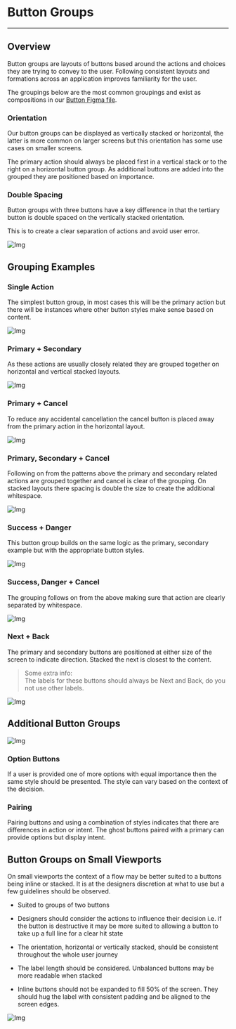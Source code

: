 
# Button Groups

---

## Overview

Button groups are layouts of buttons based around the actions and choices they are trying to convey to the user.  Following consistent layouts and formations across an application improves familiarity for the user.


The groupings below are the most common groupings and exist as compositions in our [Button Figma file](https://www.figma.com/file/n8ypdwaXsROdzQdsTEfDXD/Buttons?node-id=0%3A1).

### Orientation

Our button groups can be displayed as vertically stacked or horizontal, the latter is more common on larger screens but this orientation has some use cases on smaller screens.

The primary action should always be placed first in a vertical stack or to the right on a horizontal button group. As additional buttons are added into the grouped they are positioned based on importance.

### Double Spacing

Button groups with three buttons have a key difference in that the tertiary button is double spaced on the vertically stacked orientation.

This is to create a clear separation of actions and avoid user error.

![Img](https://studio-assets.supernova.io/design-systems/16150/ad75ee4f-39cb-4a86-ba47-c56140ce74b2.jpg?Expires=1977609600&Policy=eyJTdGF0ZW1lbnQiOlt7IlJlc291cmNlIjoiaHR0cHM6Ly9zdHVkaW8tYXNzZXRzLnN1cGVybm92YS5pby9kZXNpZ24tc3lzdGVtcy8xNjE1MC9hZDc1ZWU0Zi0zOWNiLTRhODYtYmE0Ny1jNTYxNDBjZTc0YjIuanBnIiwiQ29uZGl0aW9uIjp7IkRhdGVMZXNzVGhhbiI6eyJBV1M6RXBvY2hUaW1lIjoxOTc3NjA5NjAwfX19XX0_&Signature=iJfOassp~g12mv~ZGj4YwtZgvQhM8uyUCZx3dO1J8vQ3Qa~PRsCRj3qf18q5Yz-iKjQhw2hBYJDm84mP6iBh82zyYpwF4HLwZUtZothPewaohnXjjjHXFbVp9lvlD0qMv9bMkZe1aSZ-ZhCwIxRaggwMcFwn4gbfDus8tdd~iJDp9biXby~Xh~~ActSoFMA76L1u9cboPNS7e9FFGOVP1bvZJoLhy6aVILZpVQlPfp0UceqUPM-ahEh6cNpHL6TdSO~GAIS6wXQkaIvE1YKIZ555vN75s1LKjc8t7JB-CtvnYrU4f4iCsh4JBB7~lKn5K3vZ3dbqLGxVcHNgXZGffw__&Key-Pair-Id=APKAJGK34LCCAUR7N6LA)

## Grouping Examples

### Single Action

The simplest button group, in most cases this will be the primary action but there will be instances where other button styles make sense based on content.

![Img](https://studio-assets.supernova.io/design-systems/16150/6adaeb90-6764-4cd2-a540-e4692423e8fe.jpg?Expires=1977609600&Policy=eyJTdGF0ZW1lbnQiOlt7IlJlc291cmNlIjoiaHR0cHM6Ly9zdHVkaW8tYXNzZXRzLnN1cGVybm92YS5pby9kZXNpZ24tc3lzdGVtcy8xNjE1MC82YWRhZWI5MC02NzY0LTRjZDItYTU0MC1lNDY5MjQyM2U4ZmUuanBnIiwiQ29uZGl0aW9uIjp7IkRhdGVMZXNzVGhhbiI6eyJBV1M6RXBvY2hUaW1lIjoxOTc3NjA5NjAwfX19XX0_&Signature=Sjo-fyNvT55ctbeY2c3d9wG2I~92JSRkDB2n8fnSAvhPnytjZpqfpglT7VZwzbO~pOUab9qz~RbYKuxFp6CoO3H9uqeJYKQSshZFDTNHH5I5cKIGZ2KfE-eTosqkMzhek4insOftSgd98W-cwrkywfj6htkGhV3gjYrrX6niLv42C89CZ9ovKEAW5mzHEkPLruV3lgVihMpu3Udl5lfpwRSVLCFJaWMP6SrIi6fvEDKNDXnud46GzeJujDZD5uT4GVX9G305olTSWq93F4SmKhqorBmbRlZn6QpP54ArmysD-Jz3DQmjznVf4ikSxLl0lWHPTjdYegWgezO9fhxpPQ__&Key-Pair-Id=APKAJGK34LCCAUR7N6LA)

### Primary + Secondary

As these actions are usually closely related they are grouped together on horizontal and vertical stacked layouts.

![Img](https://studio-assets.supernova.io/design-systems/16150/a5c70f49-139e-4468-bb0f-72e567d26c3b.jpg?Expires=1977609600&Policy=eyJTdGF0ZW1lbnQiOlt7IlJlc291cmNlIjoiaHR0cHM6Ly9zdHVkaW8tYXNzZXRzLnN1cGVybm92YS5pby9kZXNpZ24tc3lzdGVtcy8xNjE1MC9hNWM3MGY0OS0xMzllLTQ0NjgtYmIwZi03MmU1NjdkMjZjM2IuanBnIiwiQ29uZGl0aW9uIjp7IkRhdGVMZXNzVGhhbiI6eyJBV1M6RXBvY2hUaW1lIjoxOTc3NjA5NjAwfX19XX0_&Signature=bdQ64IrYTuwysDbh~9JH6szQkpw-v2fozTn9uFbYxmnYYmAzyySLAGuCB~p8g7QozAttSHR4xiLFTWKZSX0nS1cbco7k~Kz6v3grjMwaXHM9Uo~tbGoOeCAIAXwC4M80pJSPsejKUK4CH~GS06w9gfIs1YRyF8p0R4c7gptDI6juy7IvwVesAEBLJiaO6CJCTEQbrNrsL5~Qj-fJuBVZz8vgzR6M9h1eUlQMb8HfLIfWnM7fKll3gT1hEW4y9c44pF-3TqkRgqmdfs1VQmKj7j3HZs3A-Pom~tQ0vccEniEYuw6JMa~NdOhdlmCv9zctCbdbwHmNeXeQFoLUI0o2fA__&Key-Pair-Id=APKAJGK34LCCAUR7N6LA)

### Primary + Cancel

To reduce any accidental cancellation the cancel button is placed away from the primary action in the horizontal layout. 

![Img](https://studio-assets.supernova.io/design-systems/16150/6fbadbc8-f1b7-4c84-a65a-6db0f3560ae3.jpg?Expires=1977609600&Policy=eyJTdGF0ZW1lbnQiOlt7IlJlc291cmNlIjoiaHR0cHM6Ly9zdHVkaW8tYXNzZXRzLnN1cGVybm92YS5pby9kZXNpZ24tc3lzdGVtcy8xNjE1MC82ZmJhZGJjOC1mMWI3LTRjODQtYTY1YS02ZGIwZjM1NjBhZTMuanBnIiwiQ29uZGl0aW9uIjp7IkRhdGVMZXNzVGhhbiI6eyJBV1M6RXBvY2hUaW1lIjoxOTc3NjA5NjAwfX19XX0_&Signature=aUU-kVA8kpFJZG880TitSMolCFVMQth8tNMI~XEChB762pasQRoRor1KqgJWP6SKxEbDzioD6c-P6CUGAbf5-bHiCGlF0sRwz54Q3OifNNzOZMKcJaTHIEO07VtbwukXhvTJvxBzqBsS5oUDGmJEN4WdSeZDHy~3-UqFuwKkHkqSnUm1CimFZwQRi8vFxEVA1H94~4sZCi85bbdahi5wwBluOi-7bCbG1r1MZDtuuw-XoKGI06cpjiJzWZoHs148ujUtFKWh0OpQVlk4~D9FqPBUqpN1u6cc03pXZwSnHFsu1rOS6ArTxHa1mdFWCbj2K7nbJjR6oGRmyoF4NPWS4g__&Key-Pair-Id=APKAJGK34LCCAUR7N6LA)

### Primary, Secondary + Cancel

Following on from the patterns above the primary and secondary related actions are grouped together and cancel is clear of the grouping. On stacked layouts there spacing is double the size to create the additional whitespace.

![Img](https://studio-assets.supernova.io/design-systems/16150/6c6065a6-ef9a-4c73-8393-9630a06f5bc7.jpg?Expires=1977609600&Policy=eyJTdGF0ZW1lbnQiOlt7IlJlc291cmNlIjoiaHR0cHM6Ly9zdHVkaW8tYXNzZXRzLnN1cGVybm92YS5pby9kZXNpZ24tc3lzdGVtcy8xNjE1MC82YzYwNjVhNi1lZjlhLTRjNzMtODM5My05NjMwYTA2ZjViYzcuanBnIiwiQ29uZGl0aW9uIjp7IkRhdGVMZXNzVGhhbiI6eyJBV1M6RXBvY2hUaW1lIjoxOTc3NjA5NjAwfX19XX0_&Signature=S1D3CC2Iu2wxvFnJr3l3mc5YYvlvyB7YywLNVB3Jpky81NB-jOWFfT50x8is9kvbwjFWsu76kqXwcLEPdWLkRwRyN9WCP3-CUQpcI1lTmMUx5doMQr8izKdbphHK1qfYLGVYf~b5U7TBiSRHJMhtmIk~nD~u1swmoAu89NyzUDsC0ZFH6pmzmAqANt3FMW-cwCP-mA~gvbh6UoDQIqI1furKJ3iL2JDdCm3R-qshVZHY9217VYOqe2zFiFEnw3PTGqLt-26BbkUPQ0AffvMzWnc3F5XrNjx8jjz4Q3hXLIu82~2YF1l1YWDFFpTdQgyDmEIPEQlC5qQJ32L9cw5UCg__&Key-Pair-Id=APKAJGK34LCCAUR7N6LA)

### Success + Danger

This button group builds on the same logic as the primary, secondary example but with the appropriate button styles.

![Img](https://studio-assets.supernova.io/design-systems/16150/32927f89-3894-41af-918d-393aa6713767.jpg?Expires=1977609600&Policy=eyJTdGF0ZW1lbnQiOlt7IlJlc291cmNlIjoiaHR0cHM6Ly9zdHVkaW8tYXNzZXRzLnN1cGVybm92YS5pby9kZXNpZ24tc3lzdGVtcy8xNjE1MC8zMjkyN2Y4OS0zODk0LTQxYWYtOTE4ZC0zOTNhYTY3MTM3NjcuanBnIiwiQ29uZGl0aW9uIjp7IkRhdGVMZXNzVGhhbiI6eyJBV1M6RXBvY2hUaW1lIjoxOTc3NjA5NjAwfX19XX0_&Signature=nB4uo9Z7CVAPL3wOCF8TyXc7CTUDOlefOkRn6uJqXPraLUT6M33tbugMHlnKW1B3IH5XhY6O1NYPIHU02aUWuC7rYe8nP-NCcSLF98daXsVJRNPrZRoTMbZnQ3of2twXY-6NhUSpZn6lzzztfq06wZ4XjJITtzo3nRByPbn9yAlWyjNP4s6wsvWWoKHF0i8dYAyzlHz8l-1nnwl-9j-RM8WN18e8xU9ws4PTvR11-4S4KphFCoMO9BSq4labpwDMdZCfYuFjLwshJ~lVn5YzxFow4lWWGcL6IfVTiqghX7bBB0dTQRIFq6xoAw5MdEqRm5ypZSxYS1l8o5o8ywDMcg__&Key-Pair-Id=APKAJGK34LCCAUR7N6LA)

### Success, Danger + Cancel

The grouping follows on from the above making sure that action are clearly separated by whitespace.

![Img](https://studio-assets.supernova.io/design-systems/16150/60e32f03-343b-43cc-b083-73cfa1a7fab9.jpg?Expires=1977609600&Policy=eyJTdGF0ZW1lbnQiOlt7IlJlc291cmNlIjoiaHR0cHM6Ly9zdHVkaW8tYXNzZXRzLnN1cGVybm92YS5pby9kZXNpZ24tc3lzdGVtcy8xNjE1MC82MGUzMmYwMy0zNDNiLTQzY2MtYjA4My03M2NmYTFhN2ZhYjkuanBnIiwiQ29uZGl0aW9uIjp7IkRhdGVMZXNzVGhhbiI6eyJBV1M6RXBvY2hUaW1lIjoxOTc3NjA5NjAwfX19XX0_&Signature=Tcr6CV5Ly~9KbJesf1D6dDZQDJJi-psGMwhyku8u6IeSYbQdbk0NY69N8VZvnBacNfLDbS~~wfcTppONSnBVHtNfsOr~9WOqvS5f4VyUFSHk-40g6UvzAlSOj8QfJADTazc9jv2CXqWic2JqGD3IqCawcLufs2glZ1cb7yc84eLfnccYWXUgOl0EdL654V-5oDMCBqqamufRtc2rRswA6zZ6FNmNArwZu0B4u1c8TjendrDLVW51jbajjt22043HSMn-HeVRKYHAY8WLGpLPu6sXXRDaIhq-wXKLTQmbTxkpXGvT2EG7zK5IyWT4~f76SNWK513tht8Z~FPXvfARtA__&Key-Pair-Id=APKAJGK34LCCAUR7N6LA)

### Next + Back

The primary and secondary buttons are positioned at either size of the screen to indicate direction. Stacked the next is closest to the content.

> Some extra info:  
> The labels for these buttons should always be Next and Back, do you not use other labels.

![Img](https://studio-assets.supernova.io/design-systems/16150/cf0c3870-0e00-48e8-88aa-1287487bcffb.jpg?Expires=1977609600&Policy=eyJTdGF0ZW1lbnQiOlt7IlJlc291cmNlIjoiaHR0cHM6Ly9zdHVkaW8tYXNzZXRzLnN1cGVybm92YS5pby9kZXNpZ24tc3lzdGVtcy8xNjE1MC9jZjBjMzg3MC0wZTAwLTQ4ZTgtODhhYS0xMjg3NDg3YmNmZmIuanBnIiwiQ29uZGl0aW9uIjp7IkRhdGVMZXNzVGhhbiI6eyJBV1M6RXBvY2hUaW1lIjoxOTc3NjA5NjAwfX19XX0_&Signature=dAgC0KtBwTP0xXx~hVR1acAf6yKCTBuSwXI9e2Ev6YChVUwtHtnYULGOkayt9yzIe0gCYmvHG2Z1kCv9KSNhBWpN9ZBjtU44hE~zfEdIwSi-ecwiYi6M8lu7vCTUdsDkrzjD5IC9yun2ZbfsypgZOSmil9gOMadedFsrJigWm3IkeIw0F~G5Jstno3i3Oy8zv7NjkNX~e6ph6hrAurTsBsQn7nyYjjOjt9phCU1cj0~m6M1zoDTT51-RdrzXwOlQ7KRyTixrTwg5TjhtEHhDvgg85s4iSdz50q~gZRpiky9TJY5bmM8Pr7tiQICPn-g~7SubppuCOSCT1OBmuLRsWw__&Key-Pair-Id=APKAJGK34LCCAUR7N6LA)

## Additional Button Groups

![Img](https://studio-assets.supernova.io/design-systems/16150/9e13886e-8628-468e-b6f9-5182303115f7.jpg?Expires=1977609600&Policy=eyJTdGF0ZW1lbnQiOlt7IlJlc291cmNlIjoiaHR0cHM6Ly9zdHVkaW8tYXNzZXRzLnN1cGVybm92YS5pby9kZXNpZ24tc3lzdGVtcy8xNjE1MC85ZTEzODg2ZS04NjI4LTQ2OGUtYjZmOS01MTgyMzAzMTE1ZjcuanBnIiwiQ29uZGl0aW9uIjp7IkRhdGVMZXNzVGhhbiI6eyJBV1M6RXBvY2hUaW1lIjoxOTc3NjA5NjAwfX19XX0_&Signature=UOpfJiWu2n0~4fnxmEIVN3JU~FDZxZ6xm-dSJEFJhFBG6lswUw~2mgZk8Kyww4sSDQ-cUA35nMVDDmetiNkcB4VCnd-H6DWaASBU-5WjazRa6Sci6HbsqkseUM1KhCd838pMSAerPSiR5YrCWdEJP0GJeOHS6cFIHmQt-F092abDyUohoov6gxxssvAUPtGRwXs0VJYnwRkyAXD6lNmiflX5F0ypJ3-E1ImbDnziFliJqcVRFKmSn-Sd607G9Hc3-nTZ7dr-eFzIUMVBXfDep8x3-DDj16L6SHypAqJGRS6I8Jkn90cwv9RG09bxK8VmKnkwdLs5FMNEJYgrsBAo4g__&Key-Pair-Id=APKAJGK34LCCAUR7N6LA)

### Option Buttons

If a user is provided one of more options with equal importance then the same style should be presented. The style can vary based on the context of the decision.

### Pairing

Pairing buttons and using a combination of styles indicates that there are differences in action or intent. The ghost buttons paired with a primary can provide options but display intent.

## Button Groups on Small Viewports

On small viewports the context of a flow may be better suited to a buttons being inline or stacked. It is at the designers discretion at what to use but a few guidelines should be observed.

- Suited to groups of two buttons

- Designers should consider the actions to influence their decision i.e. if the button is destructive it may be more suited to allowing a button to take up a full line for a clear hit state

- The orientation, horizontal or vertically stacked, should be consistent throughout the whole user journey

- The label length should be considered. Unbalanced buttons may be more readable when stacked

- Inline buttons should not be expanded to fill 50% of the screen. They should hug the label with consistent padding and be aligned to the screen edges.

![Img](https://studio-assets.supernova.io/design-systems/16150/743c3b79-e74d-454a-98a4-6424c9580091.jpg?Expires=1977609600&Policy=eyJTdGF0ZW1lbnQiOlt7IlJlc291cmNlIjoiaHR0cHM6Ly9zdHVkaW8tYXNzZXRzLnN1cGVybm92YS5pby9kZXNpZ24tc3lzdGVtcy8xNjE1MC83NDNjM2I3OS1lNzRkLTQ1NGEtOThhNC02NDI0Yzk1ODAwOTEuanBnIiwiQ29uZGl0aW9uIjp7IkRhdGVMZXNzVGhhbiI6eyJBV1M6RXBvY2hUaW1lIjoxOTc3NjA5NjAwfX19XX0_&Signature=Ww~SjeM0s29gZlzaPW7GD4aQs2t1jTsISkRLS8HKP4XzcHc9u-5Us~Eq90qtPurDyiCIuY32bBqeb473Klz--vyv5FPdfxc7sOAibC-0I0vMn60L1fZMtfJvUTAUYZ~rU2G017xgyuQEdEkd16kp~HQsS0UKOqJzTLLFfeV96Kf1zoYoPXSFDV-wBh-x7HNIT9QJl6i3GxniFRFwtF6xbdoKW7NNi5h9pCmzxCIVHz2jthVmmnrpz6hPDnf4UIj81SNvrgldwYrdlbsbpL2piU0HMEnWcY77aIigC8ur3awQJZ57-~i1byd4fJbrLSJCBmhoJnnlDlGJ4cg0cmgGWA__&Key-Pair-Id=APKAJGK34LCCAUR7N6LA)